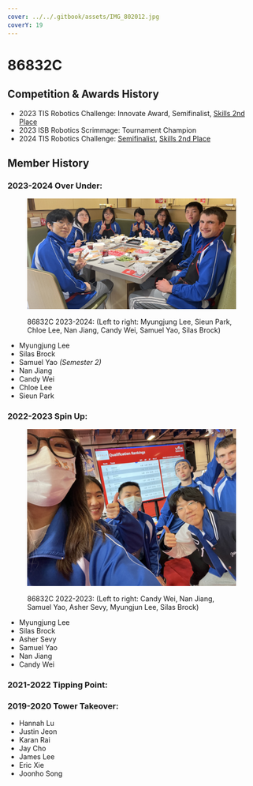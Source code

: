 ```yaml
---
cover: ../../.gitbook/assets/IMG_802012.jpg
coverY: 19
---
```


# 86832C

## Competition & Awards History

* 2023 TIS Robotics Challenge: Innovate Award, Semifinalist, [Skills 2nd Place](https://www.robotevents.com/robot-competitions/vex-robotics-competition/RE-VRC-23-1174.html#results-)
* 2023 ISB Robotics Scrimmage: Tournament Champion
* 2024 TIS Robotics Challenge: [Semifinalist](https://www.robotevents.com/robot-competitions/vex-robotics-competition/RE-VRC-23-2772.html#results-), [Skills 2nd Place](https://www.robotevents.com/robot-competitions/vex-robotics-competition/RE-VRC-23-2772.html#results-)

## Member History

### 2023-2024 Over Under:

<figure><img src="../../.gitbook/assets/1DE3B159-88B7-4E4F-BB7A-E98F7014E523.jpeg" alt=""><figcaption><p>86832C 2023-2024: (Left to right: Myungjung Lee, Sieun Park, Chloe Lee, Nan Jiang, Candy Wei, Samuel Yao, Silas Brock)</p></figcaption></figure>

* Myungjung Lee
* Silas Brock
* Samuel Yao _(Semester 2)_
* Nan Jiang
* Candy Wei
* Chloe Lee
* Sieun Park

### 2022-2023 Spin Up:

<figure><img src="../../.gitbook/assets/WechatIMG15379 2.jpeg" alt=""><figcaption><p>86832C 2022-2023: (Left to right: Candy Wei, Nan Jiang, Samuel Yao, Asher Sevy, Myungjun Lee, Silas Brock)</p></figcaption></figure>

* Myungjung Lee
* Silas Brock
* Asher Sevy
* Samuel Yao
* Nan Jiang
* Candy Wei

### 2021-2022 Tipping Point:

### 2019-2020 Tower Takeover:&#x20;

* Hannah Lu
* Justin Jeon
* Karan Rai
* Jay Cho
* James Lee
* Eric Xie
* Joonho Song

